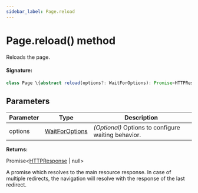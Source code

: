 ```yaml
---
sidebar_label: Page.reload
---
```


# Page.reload() method

Reloads the page.

#### Signature:

```typescript
class Page \{abstract reload(options?: WaitForOptions): Promise<HTTPResponse | null>;\}
```

## Parameters

| Parameter | Type                                            | Description                                         |
| --------- | ----------------------------------------------- | --------------------------------------------------- |
| options   | [WaitForOptions](./puppeteer.waitforoptions.md) | _(Optional)_ Options to configure waiting behavior. |

**Returns:**

Promise&lt;[HTTPResponse](./puppeteer.httpresponse.md) \| null&gt;

A promise which resolves to the main resource response. In case of multiple redirects, the navigation will resolve with the response of the last redirect.
